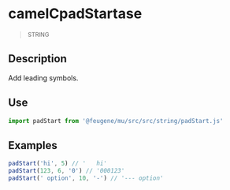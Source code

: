 # camelCpadStartase

> <small>STRING</small>

## Description

Add leading symbols.

## Use

```js
import padStart from '@feugene/mu/src/src/string/padStart.js'
```

## Examples

```js
padStart('hi', 5) // '   hi'
padStart(123, 6, '0') // '000123'
padStart(' option', 10, '-') // '--- option'
```
